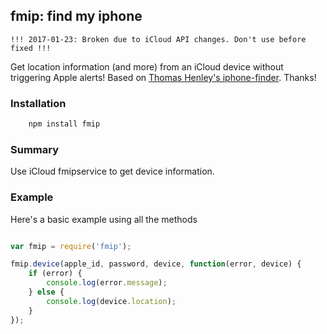 ## fmip: find my iphone

```
!!! 2017-01-23: Broken due to iCloud API changes. Don't use before fixed !!!
```


Get location information (and more) from an iCloud device without triggering Apple alerts!
Based on [Thomas Henley's iphone-finder](https://github.com/ThomasHenley/node-iphone-finder). Thanks!

### Installation

```bash
	npm install fmip
```

### Summary

Use iCloud fmipservice to get device information.

### Example

Here's a basic example using all the methods

```javascript

var fmip = require('fmip');

fmip.device(apple_id, password, device, function(error, device) {
    if (error) {
        console.log(error.message);
    } else {
        console.log(device.location);
    }
});

```

